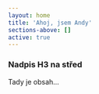 ```yaml
---
layout: home
title: 'Ahoj, jsem Andy'
sections-above: []
active: true
---
```

### Nadpis H3 na střed

Tady je obsah...
